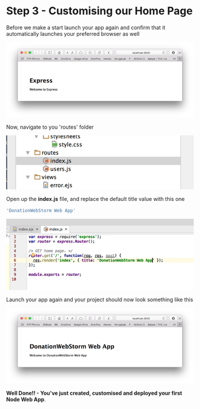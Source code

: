 
# Step 3 - Customising our Home Page

Before we make a start launch your app again and confirm that it automatically launches your preferred browser as well

![](../lab01/images01/lab01s12.png)

Now, navigate to you 'routes' folder

![](../lab01/images01/lab01s13.png)

Open up the **index.js** file, and replace the default title value with this one

~~~javascript
'DonationWebStorm Web App'
~~~

![](../lab01/images01/lab01s14.png)

Launch your app again and your project should now look something like this

![](../lab01/images01/lab01s15.png)

**Well Done!! - You've just created, customised and deployed your first Node Web App**.



